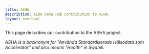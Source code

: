 ```yaml
---
title: ASHA
description: AIDA Data Hub contribution to ASHA.
layout: overhaul
---
```

This page describes our contribution to the ASHA project.

*ASHA is a backronym for "Använda Standardiserade Hälsodata som Accelerator" and also means "Health" in Swahili.*

<!--FIXME describe ASHA -->
